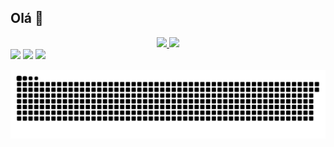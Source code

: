 ## Olá 👋

<div align="center">
  <a href="https://github.com/raiannysoares">
  <img height="180em" src="https://github-readme-stats.vercel.app/api?username=raiannysoares&show_icons=true&theme=tokyonight&include_all_commits=true&count_private=true"/>
  <img height="180em" src="https://github-readme-stats.vercel.app/api/top-langs/?username=raiannysoares&layout=compact&langs_count=7&theme=tokyonight"/>
</div>


<div> 
 <a href = "mailto:raiannyssoares@gmail.com"><img src="https://img.shields.io/badge/Gmail-D14836?style=for-the-badge&logo=gmail&logoColor=white" target="_blank"></a>
 <a href="https://www.linkedin.com/in/raiannysoares/" target="_blank"><img src="https://img.shields.io/badge/-LinkedIn-%230077B5?style=for-the-badge&logo=linkedin&logoColor=white" target="_blank"></a> 
 <a href="https://instagram.com/raiannyss" target="_blank"><img src="https://img.shields.io/badge/-Instagram-%23E4405F?style=for-the-badge&logo=instagram&logoColor=white" target="_blank"></a> 
  
 ![Snake animation](https://github.com/raiannysoares/raiannysoares/blob/output/github-contribution-grid-snake.svg)
</div>
